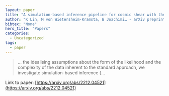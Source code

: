 ```yaml
---
layout: paper
title: "A simulation-based inference pipeline for cosmic shear with the Kilo-Degree Survey"
author: "K Lin, M von Wietersheim-Kramsta, B Joachimi… - arXiv preprint arXiv …, 2022 - arxiv.org"
bibtex: "None"
hero_title: "Papers"
categories:
  - Uncategorized
tags:
  - paper
---
```

>… the idealising assumptions about the form of the likelihood and the complexity of the data inherent to the standard approach, we investigate simulation-based inference (…

Link to paper: [https://arxiv.org/abs/2212.04521](https://arxiv.org/abs/2212.04521)



